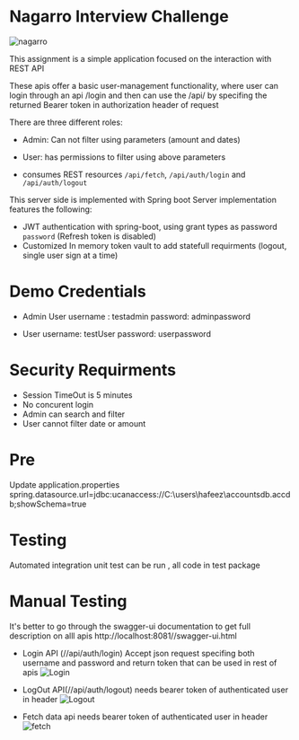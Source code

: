 # Nagarro Interview Challenge

![nagarro](https://upload.wikimedia.org/wikipedia/en/c/c0/Nagarro_logo_new.svg)


This assignment is a simple application focused on the interaction with REST API

These apis offer a basic user-management functionality, where user can login through an api /login 
and then can use the /api/<resources> by specifing the returned Bearer token in authorization header of request

There are three different roles:
* Admin: Can not filter using parameters (amount and dates)
* User: has permissions to filter using above parameters

* consumes REST resources `/api/fetch`, `/api/auth/login` and `/api/auth/logout`

This server side is implemented with Spring boot
Server implementation features the following:
*  JWT authentication with spring-boot, using grant types as password `password` (Refresh token is disabled)
* Customized In memory token vault to add statefull requirments (logout, single user sign at a time)


#  Demo Credentials

  * Admin User
    username : testadmin
    password: adminpassword
  - User
  username: testUser
password: userpassword


# Security Requirments
* Session TimeOut is 5 minutes 
* No concurent login
* Admin can search and filter
* User cannot filter date or amount


# Pre
Update application.properties
spring.datasource.url=jdbc:ucanaccess://C:\\users\\hafeez\\accountsdb.accdb;showSchema=true

# Testing
Automated integration unit test can be run , all code in test package

# Manual Testing
It's better to go through the swagger-ui documentation to get full description on alll apis http://localhost:8081/<root>/swagger-ui.html
* Login API (/<root>/api/auth/login)
Accept json request specifing both username and password and return token that can be used in rest of apis
![Login](https://res.cloudinary.com/hafeezmnb/image/upload/v1605518898/login_umgbpk.png)

* LogOut API(/<root>/api/auth/logout)
needs bearer token of authenticated user in header
![Logout](https://res.cloudinary.com/hafeezmnb/image/upload/v1605519319/logout_wy23zq.jpg)

* Fetch data api
needs bearer token of authenticated user in header
![fetch](https://res.cloudinary.com/hafeezmnb/image/upload/v1605519603/fetch_obkh9m.png)


